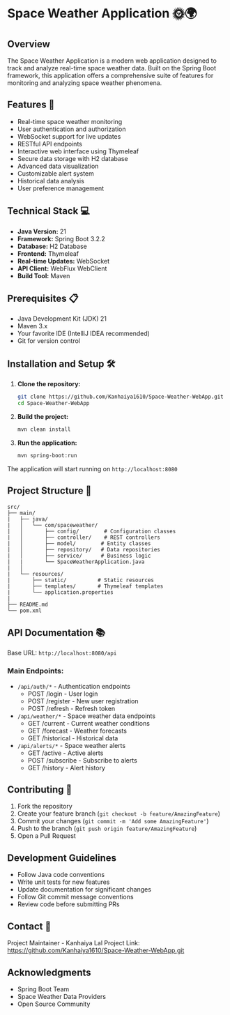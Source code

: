 # Space Weather Application 🌞🌍

## Overview
The Space Weather Application is a modern web application designed to track and analyze real-time space weather data. Built on the Spring Boot framework, this application offers a comprehensive suite of features for monitoring and analyzing space weather phenomena.

## Features 🚀
- Real-time space weather monitoring
- User authentication and authorization
- WebSocket support for live updates
- RESTful API endpoints
- Interactive web interface using Thymeleaf
- Secure data storage with H2 database
- Advanced data visualization
- Customizable alert system
- Historical data analysis
- User preference management

## Technical Stack 💻
- **Java Version:** 21
- **Framework:** Spring Boot 3.2.2
- **Database:** H2 Database
- **Frontend:** Thymeleaf
- **Real-time Updates:** WebSocket
- **API Client:** WebFlux WebClient
- **Build Tool:** Maven

## Prerequisites 📋
- Java Development Kit (JDK) 21
- Maven 3.x
- Your favorite IDE (IntelliJ IDEA recommended)
- Git for version control

## Installation and Setup 🛠️

1. **Clone the repository:**
   ```bash
   git clone https://github.com/Kanhaiya1610/Space-Weather-WebApp.git
   cd Space-Weather-WebApp
   ```

2. **Build the project:**
   ```bash
   mvn clean install
   ```

3. **Run the application:**
   ```bash
   mvn spring-boot:run
   ```

The application will start running on `http://localhost:8080`

## Project Structure 📁
```
src/
├── main/
|   ├── java/
|   │   └── com/spaceweather/
|   │       ├── config/        # Configuration classes
|   │       ├── controller/    # REST controllers
|   │       ├── model/        # Entity classes
|   │       ├── repository/   # Data repositories
|   │       ├── service/      # Business logic
|   |       └── SpaceWeatherApplication.java
|   │       
|   └── resources/
|       ├── static/          # Static resources
|       ├── templates/       # Thymeleaf templates
|       └── application.properties
|
├── README.md
└── pom.xml
```

## API Documentation 📚
Base URL: `http://localhost:8080/api`

### Main Endpoints:
- `/api/auth/*` - Authentication endpoints
  - POST /login - User login
  - POST /register - New user registration
  - POST /refresh - Refresh token
- `/api/weather/*` - Space weather data endpoints
  - GET /current - Current weather conditions
  - GET /forecast - Weather forecasts
  - GET /historical - Historical data
- `/api/alerts/*` - Space weather alerts
  - GET /active - Active alerts
  - POST /subscribe - Subscribe to alerts
  - GET /history - Alert history

## Contributing 🤝
1. Fork the repository
2. Create your feature branch (`git checkout -b feature/AmazingFeature`)
3. Commit your changes (`git commit -m 'Add some AmazingFeature'`)
4. Push to the branch (`git push origin feature/AmazingFeature`)
5. Open a Pull Request

## Development Guidelines
- Follow Java code conventions
- Write unit tests for new features
- Update documentation for significant changes
- Follow Git commit message conventions
- Review code before submitting PRs

## Contact 📧
Project Maintainer - Kanhaiya Lal
Project Link: https://github.com/Kanhaiya1610/Space-Weather-WebApp.git

## Acknowledgments
- Spring Boot Team
- Space Weather Data Providers
- Open Source Community 
